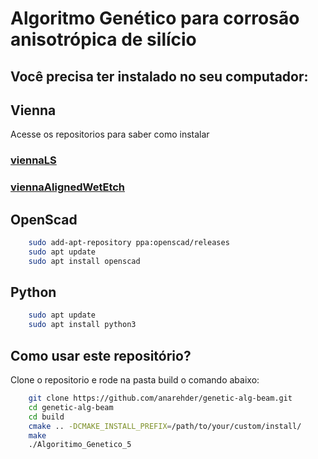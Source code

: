
# Algoritmo Genético para corrosão anisotrópica de silício

## Você precisa ter instalado no seu computador:


## Vienna 
Acesse os repositorios para saber como instalar
### [viennaLS](https://github.com/ViennaTools/ViennaLS.git)
### [viennaAlignedWetEtch](https://github.com/XaverKlemenschits/ViennaLSAlignedWetEtch.git)


## OpenScad

```bash
    sudo add-apt-repository ppa:openscad/releases
    sudo apt update
    sudo apt install openscad
```


## Python
```bash
    sudo apt update
    sudo apt install python3
```


## Como usar este repositório?
Clone o repositorio e rode na pasta build o comando abaixo:

```bash
    git clone https://github.com/anarehder/genetic-alg-beam.git
    cd genetic-alg-beam
    cd build
    cmake .. -DCMAKE_INSTALL_PREFIX=/path/to/your/custom/install/
    make
    ./Algoritimo_Genetico_5
```
